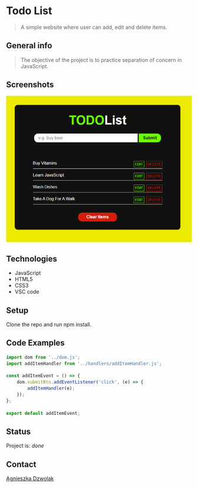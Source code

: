 # Todo List

> A simple website where user can add, edit and delete items.

## General info

> The objective of the project is to practice separation of concern in
> JavaScript.

## Screenshots

![Example screenshot](./assets/screenshot.png)

## Technologies

- JavaScript
- HTML5
- CSS3
- VSC code

## Setup

Clone the repo and run npm install.

## Code Examples

```js
import dom from '../dom.js';
import addItemHandler from '../handlers/addItemHandler.js';

const addItemEvent = () => {
	dom.submitBtn.addEventListener('click', (e) => {
		addItemHandler(e);
	});
};

export default addItemEvent;
```

## Status

Project is: _done_

## Contact

[Agnieszka Dzwolak](https://github.com/Agnieszka-Dzwolak)
